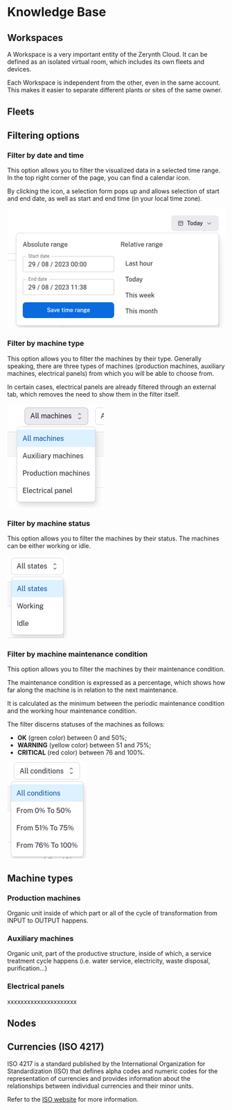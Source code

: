 # Knowledge Base

## Workspaces

A Workspace is a very important entity of the Zerynth Cloud. It can be defined as an isolated virtual room, which includes its own fleets and devices.

Each Workspace is independent from the other, even in the same account. This makes it easier to separate different plants or sites of the same owner.

## Fleets

## Filtering options

### Filter by date and time

This option allows you to filter the visualized data in a selected time range. In the top right corner of the page, you can find a calendar icon. 

By clicking the icon, a selection form pops up and allows selection of start and end date, as well as start and end time (in your local time zone).

![date_time_filter_image]

### Filter by machine type

This option allows you to filter the machines by their type. Generally speaking, there are three types of machines (production machines, auxiliary machines, electrical panels) from which you will be able to choose from.

In certain cases, electrical panels are already filtered through an external tab, which removes the need to show them in the filter itself.

![type_filter_image]

### Filter by machine status

This option allows you to filter the machines by their status. The machines can be either working or idle.

![status_filter_image]

### Filter by machine maintenance condition

This option allows you to filter the machines by their maintenance condition.

The maintenance condition is expressed as a percentage, which shows how far along the machine is in relation to the next maintenance.

It is calculated as the minimum between the periodic maintenance condition and the working hour maintenance condition.

The filter discerns statuses of the machines as follows:

* **OK** (green color) between 0 and 50%;
* **WARNING** (yellow color) between 51 and 75%;
* **CRITICAL** (red color) between 76 and 100%.

![maintenance_filter_image]

## Machine types

### Production machines

Organic unit inside of which part or all of the cycle of transformation from INPUT to OUTPUT happens.

### Auxiliary machines

Organic unit, part of the productive structure, inside of which, a service treatment cycle happens (i.e. water service, electricity, waste disposal, purification…)


### Electrical panels

xxxxxxxxxxxxxxxxxxxxx

## Nodes

## Currencies (ISO 4217)

ISO 4217 is a standard published by the International Organization for Standardization (ISO) that defines alpha codes and numeric codes for the representation of currencies and provides information about the relationships between individual currencies and their minor units.

Refer to the [ISO website][iso_website] for more information.

[//]: #                     (Connections and external links)
[iso_website]:              https://www.iso.org/iso-4217-currency-codes.html

[//]: #                     (Images)
[date_time_filter_image]:   ../../img/Filters/FilterDateTime.png
[type_filter_image]:        ../../img/Filters/FilterMachineType.png
[status_filter_image]:      ../../img/Filters/FilterStatus.png
[maintenance_filter_image]: ../../img/Filters/FilterMaintenanceCondition.png